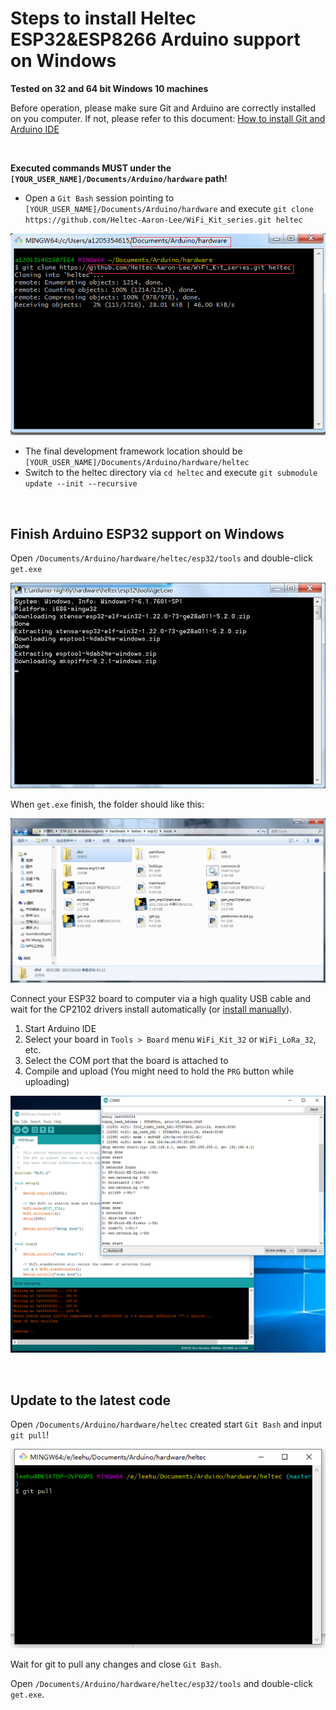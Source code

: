 # Steps to install Heltec ESP32&ESP8266 Arduino support on Windows
**Tested on 32 and 64 bit Windows 10 machines**

Before operation, please make sure Git and Arduino are correctly installed on you computer. If not, please refer to this document: [How to install Git and Arduino IDE](https://heltec-automation-docs.readthedocs.io/en/latest/general/how_to_install_git_and_arduino.html)

&nbsp;

**Executed commands MUST under the ```[YOUR_USER_NAME]/Documents/Arduino/hardware``` path!**

- Open a ```Git Bash``` session pointing to ```[YOUR_USER_NAME]/Documents/Arduino/hardware``` and execute `git clone https://github.com/Heltec-Aaron-Lee/WiFi_Kit_series.git heltec `

![](win-screenshots/location.png)

 - The final development framework location should be ```[YOUR_USER_NAME]/Documents/Arduino/hardware/heltec```
 - Switch to the heltec directory via ```cd heltec``` and execute ```git submodule update --init --recursive``` 

&nbsp;

## Finish Arduino ESP32 support on Windows

Open `/Documents/Arduino/hardware/heltec/esp32/tools` and double-click `get.exe`

![](win-screenshots/win-gui-6.png)

When `get.exe` finish, the folder should like this:

![](win-screenshots/esp32-1.png)

Connect your ESP32 board to computer via a high quality USB cable and wait for the CP2102 drivers install automatically (or [install manually](https://heltec-automation-docs.readthedocs.io/en/latest/general/establish_serial_connection.html)).

1. Start Arduino IDE
2. Select your board in ```Tools > Board``` menu `WiFi_Kit_32` or `WiFi_LoRa_32`, etc.
3. Select the COM port that the board is attached to
4. Compile and upload (You might need to hold the ```PRG``` button while uploading)

![](win-screenshots/arduino-ide.png)

&nbsp;

## Update to the latest code

Open ```/Documents/Arduino/hardware/heltec``` created start ```Git Bash``` and input ```git pull```!

![](win-screenshots/git-pull.png)

Wait for git to pull any changes and close `Git Bash`.

Open `/Documents/Arduino/hardware/heltec/esp32/tools` and double-click `get.exe`.
